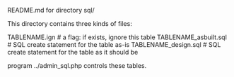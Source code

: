 README.md for directory sql/

This directory contains three kinds of files:

TABLENAME.ign		# a flag: if exists, ignore this table
TABLENAME_asbuilt.sql	# SQL create statement for the table as-is
TABLENAME_design.sql	# SQL create statement for the table as it should be

program ../admin_sql.php controls these tables.
